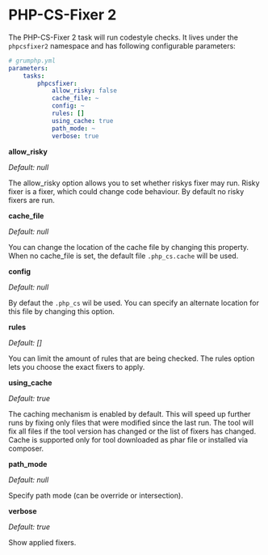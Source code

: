 # PHP-CS-Fixer 2

The PHP-CS-Fixer 2 task will run codestyle checks.
It lives under the `phpcsfixer2` namespace and has following configurable parameters:

```yaml
# grumphp.yml
parameters:
    tasks:
        phpcsfixer:
            allow_risky: false
            cache_file: ~
            config: ~
            rules: []
            using_cache: true
            path_mode: ~
            verbose: true
```


**allow_risky**

*Default: null*

The allow_risky option allows you to set whether riskys fixer may run. 
Risky fixer is a fixer, which could change code behaviour. 
By default no risky fixers are run.


**cache_file**

*Default: null*

You can change the location of the cache file by changing this property.
When no cache_file is set, the default file `.php_cs.cache` will be used.


**config**

*Default: null*

By defaut the `.php_cs` wil be used.
You can specify an alternate location for this file by changing this option.


**rules**

*Default: []*

You can limit the amount of rules that are being checked.
The rules option lets you choose the exact fixers to apply.


**using_cache**

*Default: true*

The caching mechanism is enabled by default. 
This will speed up further runs by fixing only files that were modified since the last run. 
The tool will fix all files if the tool version has changed or the list of fixers has changed. 
Cache is supported only for tool downloaded as phar file or installed via composer.


**path_mode**

*Default: null*

Specify path mode (can be override or intersection).


**verbose**

*Default: true*

Show applied fixers.
